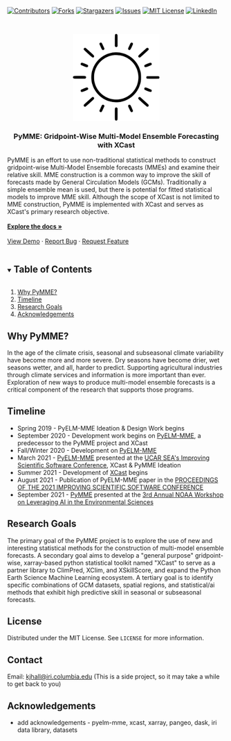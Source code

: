 <!--
*** This README comes from here: https://github.com/othneildrew/Best-README-Template/edit/master/BLANK_README.md - thanks ! 
-->



<!-- PROJECT SHIELDS -->
<!--
*** I'm using markdown "reference style" links for readability.
*** Reference links are enclosed in brackets [ ] instead of parentheses ( ).
*** See the bottom of this document for the declaration of the reference variables
*** for contributors-url, forks-url, etc. This is an optional, concise syntax you may use.
*** https://www.markdownguide.org/basic-syntax/#reference-style-links
-->
[![Contributors][contributors-shield]][contributors-url]
[![Forks][forks-shield]][forks-url]
[![Stargazers][stars-shield]][stars-url]
[![Issues][issues-shield]][issues-url]
[![MIT License][license-shield]][license-url]
[![LinkedIn][linkedin-shield]][linkedin-url]



<!-- PROJECT LOGO -->
<br />
<p align="center">
  <a href="https://github.com/kjhall01/xcast/">
    <img src="images/logo.png" alt="Logo" width="200" height="200">
  </a>

  <h3 align="center">PyMME: Gridpoint-Wise Multi-Model Ensemble Forecasting with XCast </h3>
  
  PyMME is an effort to use non-traditional statistical methods to construct gridpoint-wise Multi-Model Ensemble forecasts (MMEs) and examine their relative skill. MME construction is a common way to improve the skill of forecasts made by General Circulation Models (GCMs). Traditionally a simple ensemble mean is used, but there is potential for fitted statistical models to improve MME skill.  Although the scope of XCast is not limited to MME construction, PyMME is implemented with XCast and serves as XCast's primary research objective.  
    <br />
    <a href="https://github.com/kjhall01/xcast/blob/main/XCAST_DOCS.md"><strong>Explore the docs »</strong></a>
    <br />
    <br />
    <a href="https://github.com/kjhall01/xcast/blob/main/XCastDeterministic.ipynb">View Demo</a>
    ·
    <a href="https://github.com/kjhall01/xcast/issues">Report Bug</a>
    ·
    <a href="https://github.com/kjhall01/xcast/issues">Request Feature</a>
  </p>
</p>



<!-- TABLE OF CONTENTS -->
<details open="open">
  <summary><h2 style="display: inline-block">Table of Contents</h2></summary>
  <ol>
    <li><a href="#why-pymme">Why PyMME?</a></li>
    <li><a href="#timeline">Timeline</a></li>
    <li><a href="#contact">Research Goals</a></li>
    <li><a href="#acknowledgements">Acknowledgements</a></li>
  </ol>
</details>


<!-- Why PyMME -->
## Why PyMME?

In the age of the climate crisis, seasonal and subseasonal climate variability have become more and more severe. Dry seasons have become drier, wet seasons wetter, and all, harder to predict. Supporting agricultural industries through climate services and information is more important than ever. Exploration of new ways to produce multi-model ensemble forecasts is a critical component of the research that supports those programs. 

<!-- GETTING STARTED -->
## Timeline
* Spring 2019 - PyELM-MME Ideation & Design Work begins
* September 2020 - Development work begins on [PyELM-MME](https://github.com/kjhall01/PyELM-MME), a predecessor to the PyMME project and XCast 
* Fall/Winter 2020 - Development on [PyELM-MME](https://github.com/kjhall01/PyELM-MME) 
* March 2021 - [PyELM-MME](https://github.com/kjhall01/PyELM-MME) presented at the [UCAR SEA's Improving Scientific Software Conference](https://sea.ucar.edu/conference/2021), XCast & PyMME Ideation 
* Summer 2021 - Development of [XCast](https://github.com/kjhall01/xcast/) begins
* August 2021 - Publication of PyELM-MME paper in the [PROCEEDINGS OF THE 2021 IMPROVING SCIENTIFIC SOFTWARE CONFERENCE](https://opensky.ucar.edu/islandora/object/technotes:589)
* September 2021 - [PyMME](https://github.com/kjhall01/xcast/blob/main/PYMME.md) presented at the [3rd Annual NOAA Workshop on Leveraging AI in the Environmental Sciences](https://2021noaaaiworkshop.sched.com/event/lSAN/virtual-poster-walk-part-vii) 


<!-- CONTRIBUTING -->
## Research Goals 
The primary goal of the PyMME project is to explore the use of new and interesting statistical methods for the construction of multi-model ensemble forecasts. A secondary goal aims to develop a "general purpose" gridpoint-wise, xarray-based python statistical toolkit named "XCast" to serve as a partner library to ClimPred, XClim, and XSkillScore, and expand the Python Earth Science Machine Learning ecosystem. A tertiary goal is to identify specific combinations of GCM datasets, spatial regions, and statistical/ai methods that exhibit high predictive skill in seasonal or subseasonal forecasts. 


<!-- LICENSE -->
## License

Distributed under the MIT License. See `LICENSE` for more information.

<!-- CONTACT -->
## Contact
Email: kjhall@iri.columbia.edu (This is a side project, so it may take a while to get back to you)

<!-- ACKNOWLEDGEMENTS -->
## Acknowledgements
* add acknowledgements - pyelm-mme, xcast, xarray, pangeo, dask, iri data library, datasets 

<!-- MARKDOWN LINKS & IMAGES -->
<!-- https://www.markdownguide.org/basic-syntax/#reference-style-links -->
[contributors-shield]: https://img.shields.io/github/contributors/kjhall01/xcast.svg?style=for-the-badge
[contributors-url]: https://github.com/kjhall01/xcast/graphs/contributors
[forks-shield]: https://img.shields.io/github/forks/kjhall01/xcast.svg?style=for-the-badge
[forks-url]: https://github.com/kjhall01/xcast/network/members
[stars-shield]: https://img.shields.io/github/stars/kjhall01/xcast.svg?style=for-the-badge
[stars-url]: https://github.com/kjhall01/xcast/stargazers
[issues-shield]: https://img.shields.io/github/issues/kjhall01/xcast.svg?style=for-the-badge
[issues-url]: https://github.com/kjhall01/xcast/issues
[license-shield]: https://img.shields.io/github/license/kjhall01/xcast.svg?style=for-the-badge
[license-url]: https://github.com/kjhall01/xcast/blob/master/LICENSE
[linkedin-shield]: https://img.shields.io/badge/-LinkedIn-black.svg?style=for-the-badge&logo=linkedin&colorB=555
[linkedin-url]: https://linkedin.com/in/kjhall01

